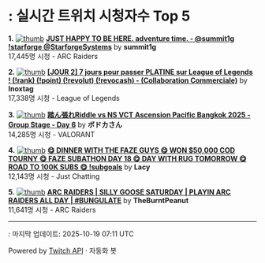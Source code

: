 # : 실시간 트위치 시청자수 Top 5

**1.** [![thumb](https://static-cdn.jtvnw.net/previews-ttv/live_user_summit1g-320x180.jpg)](https://twitch.tv/summit1g)
**[JUST HAPPY TO BE HERE. adventure time. - @summit1g !starforge @StarforgeSystems](https://twitch.tv/summit1g)** by **summit1g**<br>17,445명 시청  - ARC Raiders

**2.** [![thumb](https://static-cdn.jtvnw.net/previews-ttv/live_user_inoxtag-320x180.jpg)](https://twitch.tv/Inoxtag)
**[[JOUR 2] 7 jours pour passer PLATINE sur League of Legends ! (!rank) (!point) (!revolut) (!revocash) - (Collaboration Commerciale)](https://twitch.tv/Inoxtag)** by **Inoxtag**<br>17,338명 시청  - League of Legends

**3.** [![thumb](https://static-cdn.jtvnw.net/previews-ttv/live_user_vodkavdk-320x180.jpg)](https://twitch.tv/ボドカさん)
**[踏ん張れRiddle vs NS    VCT Ascension Pacific Bangkok 2025 - Group Stage - Day 6](https://twitch.tv/ボドカさん)** by **ボドカさん**<br>14,285명 시청  - VALORANT

**4.** [![thumb](https://static-cdn.jtvnw.net/previews-ttv/live_user_lacy-320x180.jpg)](https://twitch.tv/Lacy)
**[😋 DINNER WITH THE FAZE GUYS 😋 WON $50,000 COD TOURNY 😋 FAZE SUBATHON DAY 18 😋 DAY WITH RUG TOMORROW 😋 ROAD TO 100K SUBS 😋 !subgoals](https://twitch.tv/Lacy)** by **Lacy**<br>12,143명 시청  - Just Chatting

**5.** [![thumb](https://static-cdn.jtvnw.net/previews-ttv/live_user_theburntpeanut-320x180.jpg)](https://twitch.tv/TheBurntPeanut)
**[ARC RAIDERS | SILLY GOOSE SATURDAY | PLAYIN ARC RAIDERS ALL DAY | #BUNGULATE](https://twitch.tv/TheBurntPeanut)** by **TheBurntPeanut**<br>11,641명 시청  - ARC Raiders


---
: 마지막 업데이트: 2025-10-19 07:11 UTC

Powered by [Twitch API](https://dev.twitch.tv/docs/api/reference) · 자동화 봇